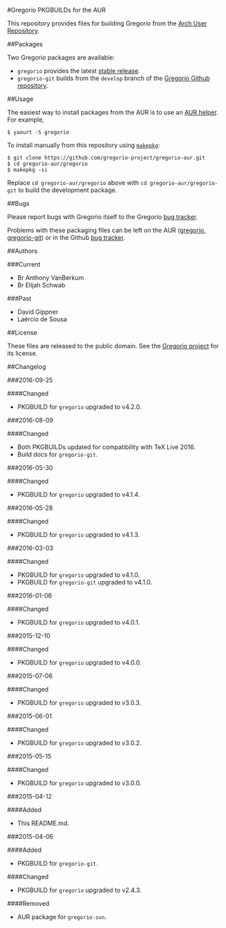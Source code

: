 #Gregorio PKGBUILDs for the AUR

This repository provides files for building Gregorio from the [Arch User Repository](https://aur.archlinux.org).

##Packages

Two Gregorio packages are available:

- `gregorio` provides the latest [stable release](https://github.com/gregorio-project/gregorio/releases).
- `gregorio-git` builds from the `develop` branch of the [Gregorio Github repository](https://github.com/gregorio-project/gregorio/tree/develop).

##Usage

The easiest way to install packages from the AUR is to use an [AUR helper](https://wiki.archlinux.org/index.php/AUR_helpers). For example,

    $ yaourt -S gregorio

To install manually from this repository using [`makepkg`](https://wiki.archlinux.org/index.php/Makepkg):

    $ git clone https://github.com/gregorio-project/gregorio-aur.git
    $ cd gregorio-aur/gregorio
    $ makepkg -si

Replace `cd gregorio-aur/gregorio` above with `cd gregorio-aur/gregorio-git` to build the development package.

##Bugs

Please report bugs with Gregorio itself to the Gregorio [bug tracker](https://github.com/gregorio-project/gregorio/issues).

Problems with these packaging files can be left on the AUR ([gregorio](https://aur.archlinux.org/packages/gregorio/), [gregorio-git](https://aur.archlinux.org/packages/gregorio-git/)) or in the Github [bug tracker](https://github.com/gregorio-project/gregorio-aur/issues).

##Authors

###Current
- Br Anthony VanBerkum
- Br Elijah Schwab

###Past
- David Gippner
- Laércio de Sousa

##License

These files are released to the public domain. See the [Gregorio project](https://github.com/gregorio-project/gregorio/tree/master#license) for its license.

##Changelog

###2016-09-25

####Changed
- PKGBUILD for `gregorio` upgraded to v4.2.0.

###2016-08-09

####Changed
- Both PKGBUILDs updated for compatibility with TeX Live 2016.
- Build docs for `gregorio-git`.

###2016-05-30

####Changed
- PKGBUILD for `gregorio` upgraded to v4.1.4.

###2016-05-28

####Changed
- PKGBUILD for `gregorio` upgraded to v4.1.3.

###2016-03-03

####Changed
- PKGBUILD for `gregorio` upgraded to v4.1.0.
- PKGBUILD for `gregorio-git` upgraded to v4.1.0.

###2016-01-06

####Changed
- PKGBUILD for `gregorio` upgraded to v4.0.1.

###2015-12-10

####Changed
- PKGBUILD for `gregorio` upgraded to v4.0.0.

###2015-07-06

####Changed
- PKGBUILD for `gregorio` upgraded to v3.0.3.

###2015-06-01

####Changed
- PKGBUILD for `gregorio` upgraded to v3.0.2.

###2015-05-15

####Changed
- PKGBUILD for `gregorio` upgraded to v3.0.0.

###2015-04-12

####Added
- This README.md.

###2015-04-06

####Added
- PKGBUILD for `gregorio-git`.

####Changed
- PKGBUILD for `gregorio` upgraded to v2.4.3.

####Removed
- AUR package for `gregorio-svn`.
